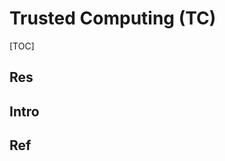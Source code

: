 # Trusted Computing (TC)

[TOC]



## Res


## Intro


## Ref
[👍 可信计算概述 - 苏一的文章 - 知乎]: https://zhuanlan.zhihu.com/p/80413237

